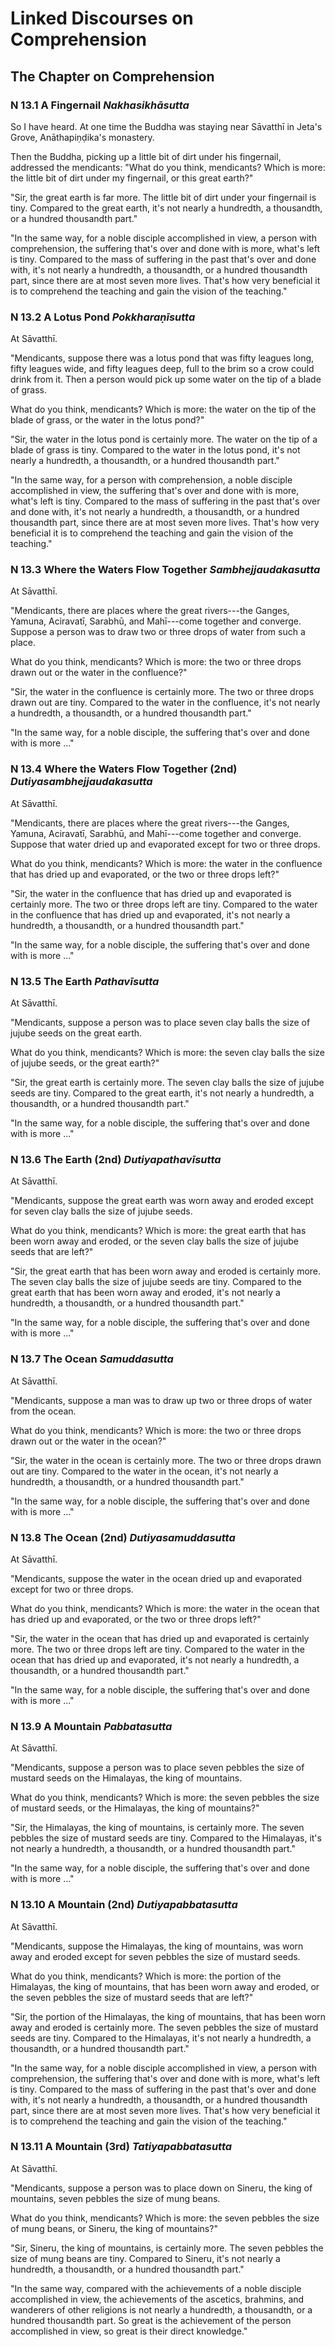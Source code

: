 # Linked Discourses on Comprehension

<!--pg-->
## The Chapter on Comprehension

### N 13.1 A Fingernail *Nakhasikhāsutta*

So I have heard. At one time the Buddha was staying near
Sāvatthī in Jeta's Grove, Anāthapiṇḍika's
monastery.

Then the Buddha, picking up a little bit of dirt under his fingernail,
addressed the mendicants: "What do you think, mendicants? Which is more:
the little bit of dirt under my fingernail, or this great earth?"

"Sir, the great earth is far more. The little bit of dirt under your
fingernail is tiny. Compared to the great earth, it's not nearly a
hundredth, a thousandth, or a hundred thousandth part."

"In the same way, for a noble disciple accomplished in view, a person
with comprehension, the suffering that's over and done with is more,
what's left is tiny. Compared to the mass of suffering in the past
that's over and done with, it's not nearly a hundredth, a thousandth, or
a hundred thousandth part, since there are at most seven more lives.
That's how very beneficial it is to comprehend the teaching and gain the
vision of the teaching."

<!--pg-->
### N 13.2 A Lotus Pond *Pokkharaṇīsutta*

At Sāvatthī.

"Mendicants, suppose there was a lotus pond that was fifty leagues long,
fifty leagues wide, and fifty leagues deep, full to the brim so a crow
could drink from it. Then a person would pick up some water on the tip
of a blade of grass.

What do you think, mendicants? Which is more: the water on the tip of
the blade of grass, or the water in the lotus pond?"

"Sir, the water in the lotus pond is certainly more. The water on the
tip of a blade of grass is tiny. Compared to the water in the lotus
pond, it's not nearly a hundredth, a thousandth, or a hundred thousandth
part."

"In the same way, for a person with comprehension, a noble disciple
accomplished in view, the suffering that's over and done with is more,
what's left is tiny. Compared to the mass of suffering in the past
that's over and done with, it's not nearly a hundredth, a thousandth, or
a hundred thousandth part, since there are at most seven more lives.
That's how very beneficial it is to comprehend the teaching and gain the
vision of the teaching."

<!--pg-->
### N 13.3 Where the Waters Flow Together *Sambhejjaudakasutta*

At Sāvatthī.

"Mendicants, there are places where the great rivers---the Ganges,
Yamuna, Aciravatī, Sarabhū, and
Mahī---come together and converge. Suppose a person was to
draw two or three drops of water from such a place.

What do you think, mendicants? Which is more: the two or three drops
drawn out or the water in the confluence?"

"Sir, the water in the confluence is certainly more. The two or three
drops drawn out are tiny. Compared to the water in the confluence, it's
not nearly a hundredth, a thousandth, or a hundred thousandth part."

"In the same way, for a noble disciple, the suffering that's over and
done with is more ..."

<!--pg-->
### N 13.4 Where the Waters Flow Together (2nd) *Dutiyasambhejjaudakasutta*

At Sāvatthī.

"Mendicants, there are places where the great rivers---the Ganges,
Yamuna, Aciravatī, Sarabhū, and
Mahī---come together and converge. Suppose that water dried
up and evaporated except for two or three drops.

What do you think, mendicants? Which is more: the water in the
confluence that has dried up and evaporated, or the two or three drops
left?"

"Sir, the water in the confluence that has dried up and evaporated is
certainly more. The two or three drops left are tiny. Compared to the
water in the confluence that has dried up and evaporated, it's not
nearly a hundredth, a thousandth, or a hundred thousandth part."

"In the same way, for a noble disciple, the suffering that's over and
done with is more ..."

<!--pg-->
### N 13.5 The Earth *Pathavīsutta*

At Sāvatthī.

"Mendicants, suppose a person was to place seven clay balls the size of
jujube seeds on the great earth.

What do you think, mendicants? Which is more: the seven clay balls the
size of jujube seeds, or the great earth?"

"Sir, the great earth is certainly more. The seven clay balls the size
of jujube seeds are tiny. Compared to the great earth, it's not nearly a
hundredth, a thousandth, or a hundred thousandth part."

"In the same way, for a noble disciple, the suffering that's over and
done with is more ..."

<!--pg-->
### N 13.6 The Earth (2nd) *Dutiyapathavīsutta*

At Sāvatthī.

"Mendicants, suppose the great earth was worn away and eroded except for
seven clay balls the size of jujube seeds.

What do you think, mendicants? Which is more: the great earth that has
been worn away and eroded, or the seven clay balls the size of jujube
seeds that are left?"

"Sir, the great earth that has been worn away and eroded is certainly
more. The seven clay balls the size of jujube seeds are tiny. Compared
to the great earth that has been worn away and eroded, it's not nearly a
hundredth, a thousandth, or a hundred thousandth part."

"In the same way, for a noble disciple, the suffering that's over and
done with is more ..."

<!--pg-->
### N 13.7 The Ocean *Samuddasutta*

At Sāvatthī.

"Mendicants, suppose a man was to draw up two or three drops of water
from the ocean.

What do you think, mendicants? Which is more: the two or three drops
drawn out or the water in the ocean?"

"Sir, the water in the ocean is certainly more. The two or three drops
drawn out are tiny. Compared to the water in the ocean, it's not nearly
a hundredth, a thousandth, or a hundred thousandth part."

"In the same way, for a noble disciple, the suffering that's over and
done with is more ..."

<!--pg-->
### N 13.8 The Ocean (2nd) *Dutiyasamuddasutta*

At Sāvatthī.

"Mendicants, suppose the water in the ocean dried up and evaporated
except for two or three drops.

What do you think, mendicants? Which is more: the water in the ocean
that has dried up and evaporated, or the two or three drops left?"

"Sir, the water in the ocean that has dried up and evaporated is
certainly more. The two or three drops left are tiny. Compared to the
water in the ocean that has dried up and evaporated, it's not nearly a
hundredth, a thousandth, or a hundred thousandth part."

"In the same way, for a noble disciple, the suffering that's over and
done with is more ..."

<!--pg-->
### N 13.9 A Mountain *Pabbatasutta*

At Sāvatthī.

"Mendicants, suppose a person was to place seven pebbles the size of
mustard seeds on the Himalayas, the king of mountains.

What do you think, mendicants? Which is more: the seven pebbles the size
of mustard seeds, or the Himalayas, the king of mountains?"

"Sir, the Himalayas, the king of mountains, is certainly more. The seven
pebbles the size of mustard seeds are tiny. Compared to the Himalayas,
it's not nearly a hundredth, a thousandth, or a hundred thousandth
part."

"In the same way, for a noble disciple, the suffering that's over and
done with is more ..."

<!--pg-->
### N 13.10 A Mountain (2nd) *Dutiyapabbatasutta*

At Sāvatthī.

"Mendicants, suppose the Himalayas, the king of mountains, was worn away
and eroded except for seven pebbles the size of mustard seeds.

What do you think, mendicants? Which is more: the portion of the
Himalayas, the king of mountains, that has been worn away and eroded, or
the seven pebbles the size of mustard seeds that are left?"

"Sir, the portion of the Himalayas, the king of mountains, that has been
worn away and eroded is certainly more. The seven pebbles the size of
mustard seeds are tiny. Compared to the Himalayas, it's not nearly a
hundredth, a thousandth, or a hundred thousandth part."

"In the same way, for a noble disciple accomplished in view, a person
with comprehension, the suffering that's over and done with is more,
what's left is tiny. Compared to the mass of suffering in the past
that's over and done with, it's not nearly a hundredth, a thousandth, or
a hundred thousandth part, since there are at most seven more lives.
That's how very beneficial it is to comprehend the teaching and gain the
vision of the teaching."

<!--pg-->
### N 13.11 A Mountain (3rd) *Tatiyapabbatasutta*

At Sāvatthī.

"Mendicants, suppose a person was to place down on Sineru, the king of
mountains, seven pebbles the size of mung beans.

What do you think, mendicants? Which is more: the seven pebbles the size
of mung beans, or Sineru, the king of mountains?"

"Sir, Sineru, the king of mountains, is certainly more. The seven
pebbles the size of mung beans are tiny. Compared to Sineru, it's not
nearly a hundredth, a thousandth, or a hundred thousandth part."

"In the same way, compared with the achievements of a noble disciple
accomplished in view, the achievements of the ascetics, brahmins, and
wanderers of other religions is not nearly a hundredth, a thousandth, or
a hundred thousandth part. So great is the achievement of the person
accomplished in view, so great is their direct knowledge."



